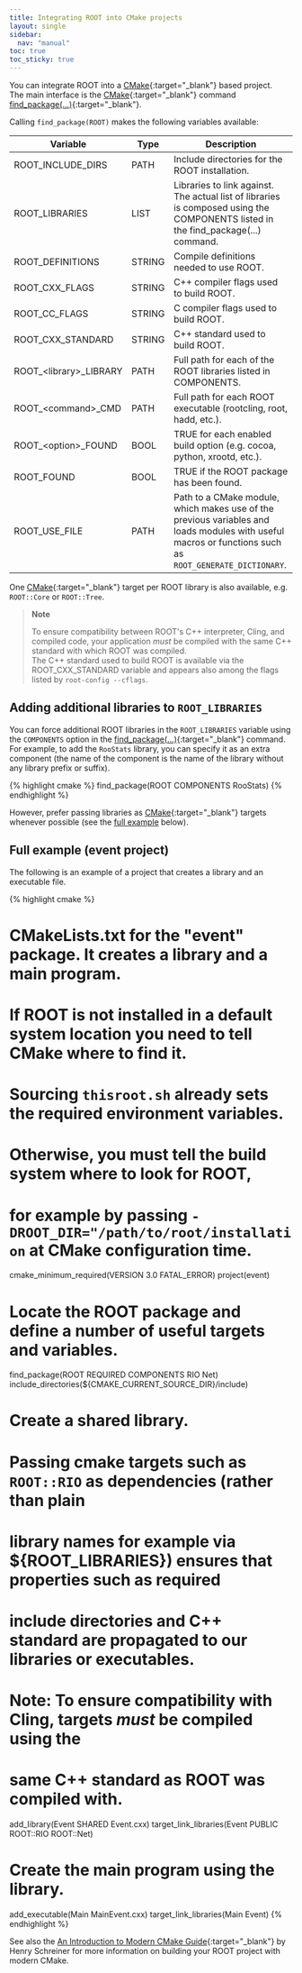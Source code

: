 ```yaml
---
title: Integrating ROOT into CMake projects
layout: single
sidebar:
  nav: "manual"
toc: true
toc_sticky: true
---
```


You can integrate ROOT into a [CMake](https://cmake.org){:target="_blank"} based project.<br/>
The main interface is the [CMake](https://cmake.org){:target="_blank"} command [find_package(...)](https://cmake.org/cmake/help/latest/command/find_package.html){:target="_blank"}.

Calling `find_package(ROOT)` makes the following variables available:

Variable | Type | Description
---------|-------|--------------
ROOT_INCLUDE_DIRS |  PATH | Include directories for the ROOT installation.
ROOT_LIBRARIES   |  LIST | Libraries to link against. The actual list of libraries is composed using the COMPONENTS listed in the find_package(...) command.
ROOT_DEFINITIONS  | STRING | Compile definitions needed to use ROOT.
ROOT_CXX_FLAGS  | STRING | C++ compiler flags used to build ROOT.
ROOT_CC_FLAGS  | STRING | C compiler flags used to build ROOT.
ROOT_CXX_STANDARD  | STRING | C++ standard used to build ROOT.
ROOT\_<library\>_LIBRARY |  PATH | Full path for each of the ROOT libraries listed in COMPONENTS.
ROOT\_<command\>_CMD | PATH | Full path for each ROOT executable (rootcling, root, hadd, etc.).
ROOT\_<option\>_FOUND  | BOOL |  TRUE for each enabled build option (e.g. cocoa, python, xrootd, etc.).
ROOT_FOUND |  BOOL | TRUE if the ROOT package has been found.
ROOT_USE_FILE  | PATH   |  Path to a CMake module, which makes use of the previous variables and loads modules with useful macros or functions such as `ROOT_GENERATE_DICTIONARY`.

One [CMake](https://cmake.org){:target="_blank"} target per ROOT library is also available, e.g. `ROOT::Core` or `ROOT::Tree`.

> **Note**
>
> To ensure compatibility between ROOT's C++ interpreter, Cling, and compiled code, your
> application *must* be compiled with the same C++ standard with which ROOT was compiled.<br/>
> The C++ standard used to build ROOT is available via the ROOT_CXX_STANDARD variable and appears also among the flags listed by
> `root-config --cflags`.

## Adding additional libraries to `ROOT_LIBRARIES`

You can force additional ROOT libraries in the `ROOT_LIBRARIES` variable using the
`COMPONENTS` option in the
[find_package(...)](https://cmake.org/cmake/help/latest/command/find_package.html){:target="_blank"}
command. For example, to add the `RooStats` library, you can specify it as an extra component
(the name of the component is the name of the library without any library prefix or suffix).

{% highlight cmake %}
   find_package(ROOT COMPONENTS RooStats)
{% endhighlight %}

However, prefer passing libraries as [CMake](https://cmake.org){:target="_blank"} targets whenever possible (see the
[full example](#full-example-event-project) below).

## Full example (event project)

The following is an example of a project that creates a library and an executable file.

{% highlight cmake %}
# CMakeLists.txt for the "event" package. It creates a library and a main program.
# If ROOT is not installed in a default system location you need to tell CMake where to find it.
# Sourcing `thisroot.sh` already sets the required environment variables.
# Otherwise, you must tell the build system where to look for ROOT,
# for example by passing `-DROOT_DIR="/path/to/root/installation` at CMake configuration time.

   cmake_minimum_required(VERSION 3.0 FATAL_ERROR)
   project(event)

# Locate the ROOT package and define a number of useful targets and variables.
   find_package(ROOT REQUIRED COMPONENTS RIO Net)
   include_directories(${CMAKE_CURRENT_SOURCE_DIR}/include)

# Create a shared library.
# Passing cmake targets such as `ROOT::RIO` as dependencies (rather than plain
# library names for example via ${ROOT_LIBRARIES}) ensures that properties such as required
# include directories and C++ standard are propagated to our libraries or executables.
# Note: To ensure compatibility with Cling, targets *must* be compiled using the
# same C++ standard as ROOT was compiled with.
   add_library(Event SHARED Event.cxx)
   target_link_libraries(Event PUBLIC ROOT::RIO ROOT::Net)

# Create the main program using the library.
   add_executable(Main MainEvent.cxx)
   target_link_libraries(Main Event)
{% endhighlight %}

See also the [An Introduction to Modern CMake Guide](https://cliutils.gitlab.io/modern-cmake/chapters/packages/ROOT.html){:target="_blank"} by Henry Schreiner for more information on building your ROOT project with modern CMake.

